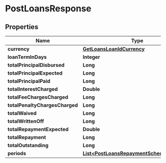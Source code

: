 
# PostLoansResponse

## Properties
Name | Type | Description | Notes
------------ | ------------- | ------------- | -------------
**currency** | [**GetLoansLoanIdCurrency**](GetLoansLoanIdCurrency.md) |  |  [optional]
**loanTermInDays** | **Integer** |  |  [optional]
**totalPrincipalDisbursed** | **Long** |  |  [optional]
**totalPrincipalExpected** | **Long** |  |  [optional]
**totalPrincipalPaid** | **Long** |  |  [optional]
**totalInterestCharged** | **Double** |  |  [optional]
**totalFeeChargesCharged** | **Long** |  |  [optional]
**totalPenaltyChargesCharged** | **Long** |  |  [optional]
**totalWaived** | **Long** |  |  [optional]
**totalWrittenOff** | **Long** |  |  [optional]
**totalRepaymentExpected** | **Double** |  |  [optional]
**totalRepayment** | **Long** |  |  [optional]
**totalOutstanding** | **Long** |  |  [optional]
**periods** | [**List&lt;PostLoansRepaymentSchedulePeriods&gt;**](PostLoansRepaymentSchedulePeriods.md) |  |  [optional]



